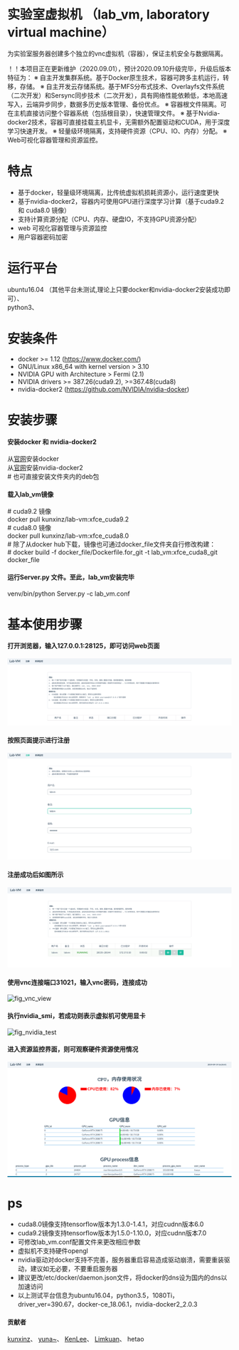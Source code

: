 # 实验室虚拟机 （lab_vm, laboratory virtual machine）
为实验室服务器创建多个独立的vnc虚拟机（容器），保证主机安全与数据隔离。

！！本项目正在更新维护（2020.09.01），预计2020.09.10升级完毕，升级后版本特征为：
※	自主开发集群系统。基于Docker原生技术，容器可跨多主机运行，转移，存储。 
※	自主开发云存储系统。基于MFS分布式技术、Overlayfs文件系统（二次开发）和Sersync同步技术（二次开发），具有网络性能依赖低，本地高速写入，云端异步同步，数据多历史版本管理、备份优点。
※	容器根文件隔离。可在主机直接访问整个容器系统（包括根目录），快速管理文件。
※	基于Nvidia-docker2技术，容器可直接挂载主机显卡，无需额外配置驱动和CUDA，用于深度学习快速开发。
※	轻量级环境隔离，支持硬件资源（CPU、IO、内存）分配。
※	Web可视化容器管理和资源监控。


# 特点
* 基于docker，轻量级环境隔离，比传统虚拟机损耗资源小，运行速度更快
* 基于nvidia-docker2，容器内可使用GPU进行深度学习计算（基于cuda9.2 和 cuda8.0 镜像）
* 支持计算资源分配（CPU、内存、硬盘IO，不支持GPU资源分配）
* web 可视化容器管理与资源监控
* 用户容器密码加密

# 运行平台
ubuntu16.04 （其他平台未测试,理论上只要docker和nvidia-docker2安装成功即可）、\
python3、

# 安装条件
* docker >= 1.12 (https://www.docker.com/)
* GNU/Linux x86_64 with kernel version > 3.10
* NVIDIA GPU with Architecture > Fermi (2.1)
* NVIDIA drivers >= 387.26(cuda9.2), >=367.48(cuda8)
* nvidia-docker2 (https://github.com/NVIDIA/nvidia-docker)

# 安装步骤
#### 安装docker 和 nvidia-docker2
从[官网](https://docs.docker.com/install/linux/docker-ce/ubuntu/#install-from-a-package)安装docker \
从[官网](https://github.com/NVIDIA/nvidia-docker)安装nvidia-docker2 \
\# 也可直接安装文件夹内的deb包
#### 载入lab_vm镜像
\# cuda9.2 镜像 \
docker pull kunxinz/lab-vm:xfce_cuda9.2 \
\# cuda8.0 镜像 \
docker pull kunxinz/lab-vm:xfce_cuda8.0 \
\# 除了从docker hub下载，镜像也可通过docker_file文件夹自行修改构建：\
\# docker build -f docker_file/Dockerfile.for_git -t lab_vm:xfce_cuda8_git docker_file

#### 运行Server.py 文件。至此，lab_vm安装完毕
venv/bin/python  Server.py -c lab_vm.conf

# 基本使用步骤
#### 打开浏览器，输入127.0.0.1:28125，即可访问web页面
![fig_lab_vm_index](readme_png/lam_vm主界面.png)
#### 按照页面提示进行注册
![fig_lab_vm_index](readme_png/register.png)
#### 注册成功后如图所示
![fig_register_done](readme_png/register_done.png)
#### 使用vnc连接端口31021，输入vnc密码，连接成功
![fig_vnc_view](readme_png/vnc_view.png)
#### 执行nvidia_smi，若成功则表示虚拟机可使用显卡
![fig_nvidia_test](readme_png/nvidia_test.png)
#### 进入资源监控界面，则可观察硬件资源使用情况
![fig_resource](readme_png/resource.png)

# ps
* cuda8.0镜像支持tensorflow版本为1.3.0-1.4.1，对应cudnn版本6.0
* cuda9.2镜像支持tensorflow版本为1.5.0-1.10.0，对应cudnn版本7.0
* 可修改lab_vm.conf配置文件来更改相应参数
* 虚拟机不支持硬件opengl
* nvidia驱动对docker支持不完善，服务器重启容易造成驱动崩溃，需要重装驱动，建议如无必要，不要重启服务器
* 建议更改/etc/docker/daemon.json文件，将docker的dns设为国内的dns以加速访问
* 以上测试平台信息为ubuntu16.04，python3.5，1080Ti，driver_ver=390.67，docker-ce_18.06.1，nvidia-docker2_2.0.3


#### 贡献者
[kunxinz](https://github.com/kunxinz)、
[yuna~](https://github.com/aruyuna9531)、
[KenLee](https://hellokenlee.github.io)、
[Limkuan](https://github.com/WideLee)、
hetao
